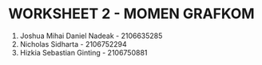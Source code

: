 # WORKSHEET 2 - MOMEN GRAFKOM

1. Joshua Mihai Daniel Nadeak - 2106635285
2. Nicholas Sidharta - 2106752294
3. Hizkia Sebastian Ginting - 2106750881